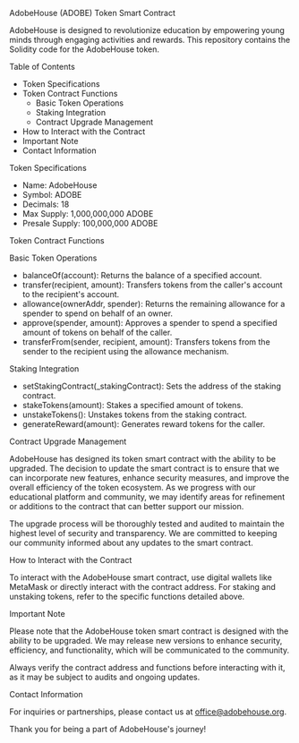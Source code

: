 AdobeHouse (ADOBE) Token Smart Contract

AdobeHouse is designed to revolutionize education by empowering young minds through engaging activities and rewards. This repository contains the Solidity code for the AdobeHouse token.

Table of Contents
- Token Specifications
- Token Contract Functions
    - Basic Token Operations
    - Staking Integration
    - Contract Upgrade Management
- How to Interact with the Contract
- Important Note
- Contact Information

Token Specifications
- Name: AdobeHouse
- Symbol: ADOBE
- Decimals: 18
- Max Supply: 1,000,000,000 ADOBE
- Presale Supply: 100,000,000 ADOBE

Token Contract Functions

Basic Token Operations

- balanceOf(account): Returns the balance of a specified account.
- transfer(recipient, amount): Transfers tokens from the caller's account to the recipient's account.
- allowance(ownerAddr, spender): Returns the remaining allowance for a spender to spend on behalf of an owner.
- approve(spender, amount): Approves a spender to spend a specified amount of tokens on behalf of the caller.
- transferFrom(sender, recipient, amount): Transfers tokens from the sender to the recipient using the allowance mechanism.

Staking Integration

- setStakingContract(_stakingContract): Sets the address of the staking contract.
- stakeTokens(amount): Stakes a specified amount of tokens.
- unstakeTokens(): Unstakes tokens from the staking contract.
- generateReward(amount): Generates reward tokens for the caller.

Contract Upgrade Management

AdobeHouse has designed its token smart contract with the ability to be upgraded. The decision to update the smart contract is to ensure that we can incorporate new features, enhance security measures, and improve the overall efficiency of the token ecosystem. As we progress with our educational platform and community, we may identify areas for refinement or additions to the contract that can better support our mission.

The upgrade process will be thoroughly tested and audited to maintain the highest level of security and transparency. We are committed to keeping our community informed about any updates to the smart contract.

How to Interact with the Contract

To interact with the AdobeHouse smart contract, use digital wallets like MetaMask or directly interact with the contract address. For staking and unstaking tokens, refer to the specific functions detailed above.

Important Note

Please note that the AdobeHouse token smart contract is designed with the ability to be upgraded. We may release new versions to enhance security, efficiency, and functionality, which will be communicated to the community.

Always verify the contract address and functions before interacting with it, as it may be subject to audits and ongoing updates.

Contact Information

For inquiries or partnerships, please contact us at office@adobehouse.org.

Thank you for being a part of AdobeHouse's journey!

